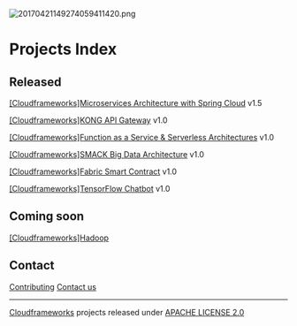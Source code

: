 ![20170421149274059411420.png](http://oe5ahutux.bkt.clouddn.com/20170421149274059411420.png)

# Projects Index

## Released

[[Cloudframeworks]Microservices Architecture with Spring Cloud](https://github.com/cloudframeworks-springcloud) v1.5

[[Cloudframeworks]KONG API Gateway](https://github.com/cloudframeworks-apigateway) v1.0

[[Cloudframeworks]Function as a Service & Serverless Architectures](https://github.com/cloudframeworks-faas-serverless) v1.0

[[Cloudframeworks]SMACK Big Data Architecture](https://github.com/cloudframeworks-smack) v1.0

[[Cloudframeworks]Fabric Smart Contract](https://github.com/cloudframeworks-blockchain) v1.0

[[Cloudframeworks]TensorFlow Chatbot](https://github.com/cloudframeworks-tensorflow) v1.0

## Coming soon

[[Cloudframeworks]Hadoop](https://github.com/cloudframeworks-hadoop)

## Contact

[Contributing](CONTRIBUTING.md)
[Contact us](mailto:info@goodrain.com)

----------

[Cloudframeworks](ABOUT.md) projects released under [APACHE LICENSE 2.0](LICENSE.md)


